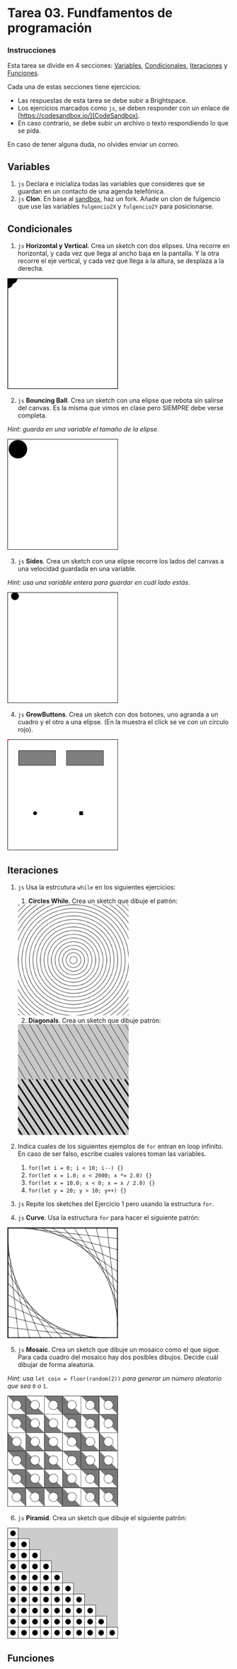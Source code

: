 # Tarea 03. Fundfamentos de programación

### Instrucciones

Esta tarea se divide en 4 secciones: [Variables](#variables), [Condicionales](#condicionales), [Iteraciones](#iteraciones) y [Funciones](#funciones).

Cada una de estas secciones tiene ejercicios:

- Las respuestas de esta tarea se debe subir a Brightspace.
- Los ejercicios marcados como `js`, se deben responder con un enlace de [https://codesandbox.io/](CodeSandbox).
- En caso contrario, se debe subir un archivo o texto respondiendo lo que se pida.

En caso de tener alguna duda, no olvides enviar un correo.

## Variables

1. `js` Declara e inicializa todas las variables que consideres que se guardan en un contacto de una agenda telefónica.
2. `js` **Clon**. En base al [sandbox](https://codesandbox.io/s/clon-2mqek), haz un fork. Añade un clon de fulgencio que use las variables `fulgencio2X` y `fulgencio2Y` para posicionarse.

## Condicionales

1. `js` **Horizontal y Vertical**. Crea un sketch con dos elipses. Una recorre en horizontal, y cada vez que llega al ancho baja en la pantalla. Y la otra recorre el eje vertical, y cada vez que llega a la altura, se desplaza a la derecha.

<img src="verticalhorizontal.gif" alt="vertical" width="250" />

2. `js` **Bouncing Ball**. Crea un sketch con una elipse que rebota sin salirse del canvas. Es la misma que vimos en clase pero SIEMPRE debe verse completa. 

_Hint: guarda en una variable el tamaño de la elipse_.

<img src="bouncing.gif" alt="bouncing" width="250" />

3. `js` **Sides**. Crea un sketch con una elipse recorre los lados del canvas a una velocidad guardada en una variable.

_Hint: usa una variable entera para guardar en cuál lado estás_.

<img src="sides.gif" alt="sides" width="250" />

4. `js` **GrowButtons**. Crea un sketch con dos botones, uno agranda a un cuadro y el otro a una elipse. (En la muestra el click se ve con un circulo rojo).

<img src="buttons.gif" alt="twobuttons" width="250" />

## Iteraciones

1. `js` Usa la estrcutura `while` en los siguientes ejercicios:
   1. **Circles While**. Crea un sketch que dibuje el patrón:
   
   <img src="circles-while.png" alt="circles-while" width="250" />
   
   2. **Diagonals**. Crea un sketch que dibuje patrón:

   <img src="diagonals.png" alt="diagonals" width="250" />

2. Indica cuales de los siguientes ejemplos de `for` entran en loop infinito. En caso de ser falso, escribe cuales valores toman las variables.
   1. `for(let i = 0; i < 10; i--) {}`
   2. `for(let x = 1.0; x < 2000; x *= 2.0) {}`
   3. `for(let x = 10.0; x < 0; x = x / 2.0) {}`
   4. `for(let y = 20; y > 10; y++) {}`

3. `js` Repite los sketches del Ejercicio 1 pero usando la estructura `for`.
4. `js` **Curve**. Usa la estructura `for` para hacer el siguiente patrón:

<img src="curve.png" alt="curve" width="250" />

5. `js` **Mosaic**. Crea un sketch que dibuje un mosaico como el que sigue. Para cada cuadro del mosaico hay dos posibles dibujos. Decide cuál dibujar de forma aleatoria.

_Hint: usa_ `let coin = floor(random(2))` _para generar un número aleatorio que sea_ `0` _o_ `1`.
   
<img src="random-dfor.png" alt="random-dfor" width="250" />

6. `js` **Piramid**. Crea un sketch que dibuje el siguiente patrón:
   
<img src="piramid.png" alt="piramid" width="250" />

## Funciones
